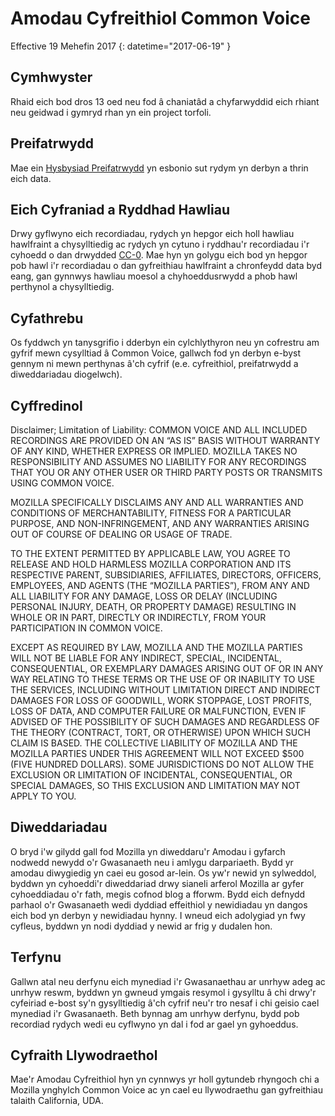 # Amodau Cyfreithiol Common Voice

Effective ⁨19 Mehefin 2017⁩ {: datetime="2017-06-19" }

## Cymhwyster

Rhaid eich bod dros 13 oed neu fod â chaniatâd a chyfarwyddid eich rhiant neu geidwad i gymryd rhan yn ein project torfoli.

## Preifatrwydd

Mae ein [Hysbysiad Preifatrwydd](https://voice.allizom.org/privacy) yn esbonio sut rydym yn derbyn a thrin eich data.

## Eich Cyfraniad a Ryddhad Hawliau

Drwy gyflwyno eich recordiadau, rydych yn hepgor eich holl hawliau hawlfraint a chysylltiedig ac rydych yn cytuno i ryddhau'r recordiadau i'r cyhoedd o dan drwydded [CC-0](https://creativecommons.org/publicdomain/zero/1.0/). Mae hyn yn golygu eich bod yn hepgor pob hawl i'r recordiadau o dan gyfreithiau hawlfraint a chronfeydd data byd eang, gan gynnwys hawliau moesol a chyhoeddusrwydd a phob hawl perthynol a chysylltiedig.

## Cyfathrebu

Os fyddwch yn tanysgrifio i dderbyn ein cylchlythyron neu yn cofrestru am gyfrif mewn cysylltiad â Common Voice, gallwch fod yn derbyn e-byst gennym ni mewn perthynas â'ch cyfrif (e.e. cyfreithiol, preifatrwydd a diweddariadau diogelwch).

## Cyffredinol

Disclaimer; Limitation of Liability: COMMON VOICE AND ALL INCLUDED RECORDINGS ARE PROVIDED ON AN “AS IS” BASIS WITHOUT WARRANTY OF ANY KIND, WHETHER EXPRESS OR IMPLIED. MOZILLA TAKES NO RESPONSIBILITY AND ASSUMES NO LIABILITY FOR ANY RECORDINGS THAT YOU OR ANY OTHER USER OR THIRD PARTY POSTS OR TRANSMITS USING COMMON VOICE.

MOZILLA SPECIFICALLY DISCLAIMS ANY AND ALL WARRANTIES AND CONDITIONS OF MERCHANTABILITY, FITNESS FOR A PARTICULAR PURPOSE, AND NON-INFRINGEMENT, AND ANY WARRANTIES ARISING OUT OF COURSE OF DEALING OR USAGE OF TRADE.

TO THE EXTENT PERMITTED BY APPLICABLE LAW, YOU AGREE TO RELEASE AND HOLD HARMLESS MOZILLA CORPORATION AND ITS RESPECTIVE PARENT, SUBSIDIARIES, AFFILIATES, DIRECTORS, OFFICERS, EMPLOYEES, AND AGENTS (THE “MOZILLA PARTIES”), FROM ANY AND ALL LIABILITY FOR ANY DAMAGE, LOSS OR DELAY (INCLUDING PERSONAL INJURY, DEATH, OR PROPERTY DAMAGE) RESULTING IN WHOLE OR IN PART, DIRECTLY OR INDIRECTLY, FROM YOUR PARTICIPATION IN COMMON VOICE.

EXCEPT AS REQUIRED BY LAW, MOZILLA AND THE MOZILLA PARTIES WILL NOT BE LIABLE FOR ANY INDIRECT, SPECIAL, INCIDENTAL, CONSEQUENTIAL, OR EXEMPLARY DAMAGES ARISING OUT OF OR IN ANY WAY RELATING TO THESE TERMS OR THE USE OF OR INABILITY TO USE THE SERVICES, INCLUDING WITHOUT LIMITATION DIRECT AND INDIRECT DAMAGES FOR LOSS OF GOODWILL, WORK STOPPAGE, LOST PROFITS, LOSS OF DATA, AND COMPUTER FAILURE OR MALFUNCTION, EVEN IF ADVISED OF THE POSSIBILITY OF SUCH DAMAGES AND REGARDLESS OF THE THEORY (CONTRACT, TORT, OR OTHERWISE) UPON WHICH SUCH CLAIM IS BASED. THE COLLECTIVE LIABILITY OF MOZILLA AND THE MOZILLA PARTIES UNDER THIS AGREEMENT WILL NOT EXCEED $500 (FIVE HUNDRED DOLLARS). SOME JURISDICTIONS DO NOT ALLOW THE EXCLUSION OR LIMITATION OF INCIDENTAL, CONSEQUENTIAL, OR SPECIAL DAMAGES, SO THIS EXCLUSION AND LIMITATION MAY NOT APPLY TO YOU.

## Diweddariadau

O bryd i'w gilydd gall fod Mozilla yn diweddaru'r Amodau i gyfarch nodwedd newydd o'r Gwasanaeth neu i amlygu darpariaeth. Bydd yr amodau diwygiedig yn caei eu gosod ar-lein. Os yw'r newid yn sylweddol, byddwn yn cyhoeddi'r diweddariad drwy sianeli arferol Mozilla ar gyfer cyhoeddiadau o'r fath, megis cofnod blog a fforwm. Bydd eich defnydd parhaol o'r Gwasanaeth wedi dyddiad effeithiol y newidiadau yn dangos eich bod yn derbyn y newidiadau hynny. I wneud eich adolygiad yn fwy cyfleus, byddwn yn nodi dyddiad y newid ar frig y dudalen hon.

## Terfynu 

Gallwn atal neu derfynu eich mynediad i'r Gwasanaethau ar unrhyw adeg ac unrhyw reswm, byddwn yn gwneud ymgais resymol i gysylltu â chi drwy'r cyfeiriad e-bost sy'n gysylltiedig â'ch cyfrif neu'r tro nesaf i chi geisio cael mynediad i'r Gwasanaeth. Beth bynnag am unrhyw derfynu, bydd pob recordiad rydych wedi eu cyflwyno yn dal i fod ar gael yn gyhoeddus.

## Cyfraith Llywodraethol

Mae'r Amodau Cyfreithiol hyn yn cynnwys yr holl gytundeb rhyngoch chi a Mozilla ynghylch Common Voice ac yn cael eu llywodraethu gan gyfreithiau talaith California, UDA.
